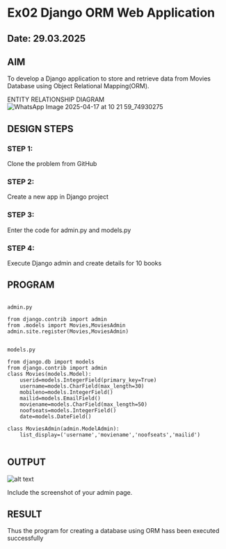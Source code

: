 # Ex02 Django ORM Web Application
## Date: 29.03.2025

## AIM
To develop a Django application to store and retrieve data from Movies Database using Object Relational Mapping(ORM).

ENTITY RELATIONSHIP DIAGRAM
![WhatsApp Image 2025-04-17 at 10 21 59_74930275](https://github.com/user-attachments/assets/6410626a-d672-42ad-a849-9f7e959e548e)




## DESIGN STEPS

### STEP 1:
Clone the problem from GitHub

### STEP 2:
Create a new app in Django project

### STEP 3:
Enter the code for admin.py and models.py

### STEP 4:
Execute Django admin and create details for 10 books

## PROGRAM
```

admin.py

from django.contrib import admin
from .models import Movies,MoviesAdmin
admin.site.register(Movies,MoviesAdmin)


models.py

from django.db import models
from django.contrib import admin
class Movies(models.Model):
    userid=models.IntegerField(primary_key=True)
    username=models.CharField(max_length=30)
    mobileno=models.IntegerField()
    mailid=models.EmailField()
    moviename=models.CharField(max_length=50)
    noofseats=models.IntegerField()
    date=models.DateField()

class MoviesAdmin(admin.ModelAdmin):
    list_display=('username','moviename','noofseats','mailid')


```


## OUTPUT
![alt text](<Screenshot 2025-03-29 161737.png>)


Include the screenshot of your admin page.


## RESULT
Thus the program for creating a database using ORM hass been executed successfully

